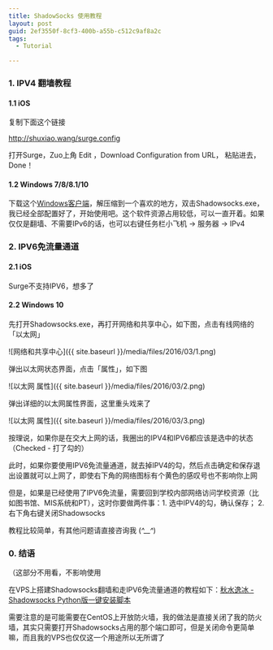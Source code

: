 ```yaml
---
title: ShadowSocks 使用教程
layout: post
guid: 2ef3550f-8cf3-400b-a55b-c512c9af8a2c
tags:
  - Tutorial

---
```


### 1.  IPV4 翻墙教程

#### 1.1  iOS

复制下面这个链接

http://shuxiao.wang/surge.config

打开Surge，Zuo上角 Edit ，Download Configuration from URL， 粘贴进去，Done！

#### 1.2  Windows 7/8/8.1/10

下载这个[Windows客户端](http://7s1qxo.com1.z0.glb.clouddn.com/Shadowsocks.rar)，解压缩到一个喜欢的地方，双击Shadowsocks.exe，我已经全部配置好了，开始使用吧。这个软件资源占用较低，可以一直开着。如果仅仅是翻墙、不需要IPv6的话，也可以右键任务栏小飞机 -> 服务器 -> IPv4


### 2.  IPV6免流量通道

#### 2.1  iOS

Surge不支持IPV6，想多了

#### 2.2  Windows 10

先打开Shadowsocks.exe，再打开网络和共享中心，如下图，点击有线网络的「以太网」

![网络和共享中心]({{ site.baseurl }}/media/files/2016/03/1.png)

弹出以太网状态界面，点击「属性」，如下图

![以太网 属性]({{ site.baseurl }}/media/files/2016/03/2.png)

弹出详细的以太网属性界面，这里重头戏来了

![以太网 属性]({{ site.baseurl }}/media/files/2016/03/3.png) 

按理说，如果你是在交大上网的话，我圈出的IPV4和IPV6都应该是选中的状态（Checked - 打了勾的）

此时，如果你要使用IPV6免流量通道，就去掉IPV4的勾，然后点击确定和保存退出设置就可以上网了，即使右下角的网络图标有个黄色的感叹号也不影响你上网

但是，如果是已经使用了IPV6免流量，需要回到学校内部网络访问学校资源（比如图书馆、MIS系统和PT），这时你要做两件事：1. 选中IPV4的勾，确认保存； 2. 右下角右键关闭Shadowsocks

教程比较简单，有其他问题请直接咨询我 (*^__^*) 


### 0. 结语

（这部分不用看，不影响使用

在VPS上搭建Shadowsocks翻墙和走IPV6免流量通道的教程如下：[秋水逸冰 - Shadowsocks Python版一键安装脚本](https://teddysun.com/342.html)

需要注意的是可能需要在CentOS上开放防火墙，我的做法是直接关闭了我的防火墙，其实只需要打开Shadowsocks占用的那个端口即可，但是关闭命令更简单嘛，而且我的VPS也仅仅这一个用途所以无所谓了
